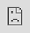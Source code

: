 ```yaml
---
layout: page
permalink: /cv/
title: Bart's CV
tags: [bart, cv]
image:
  feature: logo.jpg
share: true
---
```


<iframe src="https://docs.google.com/document/d/1RNAEs_G4aJA7wVqBeWIyMDE5Rq4IQ9KNmSByA7rpWpc/pub?embedded=true" style="border: 0; position:absolute; top:0; left:0; right:0; bottom:0; width:100%; height:100%"/>